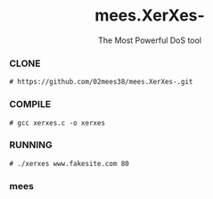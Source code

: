 <h1 align="center">mees.XerXes-</h1>
<p align="center">
  The Most Powerful DoS tool
</p>

### CLONE
```
# https://github.com/02mees38/mees.XerXes-.git
```

### COMPILE
```
# gcc xerxes.c -o xerxes
```

### RUNNING
```
# ./xerxes www.fakesite.com 80
```
### mees

